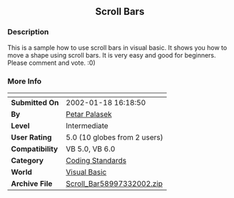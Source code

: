 ﻿<div align="center">

## Scroll Bars


</div>

### Description

This is a sample how to use scroll bars in visual basic. It shows you how to move a shape using scroll bars. It is very easy and good for beginners. Please comment and vote. :0)
 
### More Info
 


<span>             |<span>
---                |---
**Submitted On**   |2002-01-18 16:18:50
**By**             |[Petar Palasek](https://github.com/Planet-Source-Code/PSCIndex/blob/master/ByAuthor/petar-palasek.md)
**Level**          |Intermediate
**User Rating**    |5.0 (10 globes from 2 users)
**Compatibility**  |VB 5\.0, VB 6\.0
**Category**       |[Coding Standards](https://github.com/Planet-Source-Code/PSCIndex/blob/master/ByCategory/coding-standards__1-43.md)
**World**          |[Visual Basic](https://github.com/Planet-Source-Code/PSCIndex/blob/master/ByWorld/visual-basic.md)
**Archive File**   |[Scroll\_Bar58997332002\.zip](https://github.com/Planet-Source-Code/petar-palasek-scroll-bars__1-32285/archive/master.zip)








